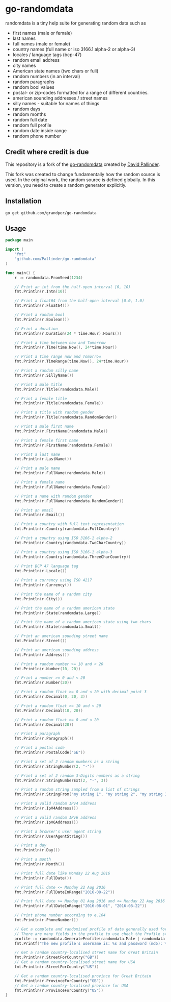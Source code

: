 # go-randomdata

randomdata is a tiny help suite for generating random data such as

* first names (male or female)
* last names
* full names (male or female)
* country names (full name or iso 3166.1 alpha-2 or alpha-3)
* locales / language tags (bcp-47)
* random email address
* city names
* American state names (two chars or full)
* random numbers (in an interval)
* random paragraphs
* random bool values
* postal- or zip-codes formatted for a range of different countries.
* american sounding addresses / street names
* silly names - suitable for names of things
* random days
* random months
* random full date
* random full profile
* random date inside range
* random phone number

## Credit where credit is due

This repository is a fork of the [go-randomdata](https://github.com/Pallinder/go-randomdata/graphs/contributors) created by [David Pallinder](https://github.com/Pallinder).

This fork was created to change fundamentally how the random source is used. In the original work, the random source is defined globally. In this version, you need to create a random generator explicitly.

## Installation

```go get github.com/grandper/go-randomdata```

## Usage

```go
package main

import (
    "fmt"
    "github.com/Pallinder/go-randomdata"
)

func main() {
    r := randomdata.FromSeed(1234)

	// Print an int from the half-open interval [0, 10)
	fmt.Println(r.Intn(10))

	// Print a float64 from the half-open interval [0.0, 1.0)
	fmt.Println(r.Float64())

	// Print a random bool
	fmt.Println(r.Boolean())

	// Print a duration
	fmt.Println(r.Duration(24 * time.Hour).Hours())

	// Print a time between now and Tomorrow
	fmt.Println(r.Time(time.Now(), 24*time.Hour))

	// Print a time range now and Tomorrow
	fmt.Println(r.TimeRange(time.Now(), 24*time.Hour))

    // Print a random silly name
    fmt.Println(r.SillyName())

    // Print a male title
    fmt.Println(r.Title(randomdata.Male))

    // Print a female title
    fmt.Println(r.Title(randomdata.Female))

    // Print a title with random gender
    fmt.Println(r.Title(randomdata.RandomGender))

    // Print a male first name
    fmt.Println(r.FirstName(randomdata.Male))

    // Print a female first name
    fmt.Println(r.FirstName(randomdata.Female))

    // Print a last name
    fmt.Println(r.LastName())

    // Print a male name
    fmt.Println(r.FullName(randomdata.Male))

    // Print a female name
    fmt.Println(r.FullName(randomdata.Female))

    // Print a name with random gender
    fmt.Println(r.FullName(randomdata.RandomGender))

    // Print an email
    fmt.Println(r.Email())

    // Print a country with full text representation
    fmt.Println(r.Country(randomdata.FullCountry))

    // Print a country using ISO 3166-1 alpha-2
    fmt.Println(r.Country(randomdata.TwoCharCountry))

    // Print a country using ISO 3166-1 alpha-3
    fmt.Println(r.Country(randomdata.ThreeCharCountry))
    
    // Print BCP 47 language tag
    fmt.Println(r.Locale())

    // Print a currency using ISO 4217
    fmt.Println(r.Currency())

    // Print the name of a random city
    fmt.Println(r.City())

    // Print the name of a random american state
    fmt.Println(r.State(randomdata.Large))

    // Print the name of a random american state using two chars
    fmt.Println(r.State(randomdata.Small))

    // Print an american sounding street name
    fmt.Println(r.Street())

    // Print an american sounding address
    fmt.Println(r.Address())

    // Print a random number >= 10 and < 20
    fmt.Println(r.Number(10, 20))

    // Print a number >= 0 and < 20
    fmt.Println(r.Number(20))

    // Print a random float >= 0 and < 20 with decimal point 3
    fmt.Println(r.Decimal(0, 20, 3))

    // Print a random float >= 10 and < 20
    fmt.Println(r.Decimal(10, 20))

    // Print a random float >= 0 and < 20
    fmt.Println(r.Decimal(20))

    // Print a paragraph
    fmt.Println(r.Paragraph())

    // Print a postal code
    fmt.Println(r.PostalCode("SE"))

    // Print a set of 2 random numbers as a string
    fmt.Println(r.StringNumber(2, "-"))

    // Print a set of 2 random 3-Digits numbers as a string
    fmt.Println(r.StringNumberExt(2, "-", 3))

    // Print a random string sampled from a list of strings
    fmt.Println(r.StringFrom("my string 1", "my string 2", "my string 3"))

    // Print a valid random IPv4 address
    fmt.Println(r.IpV4Address())

    // Print a valid random IPv6 address
    fmt.Println(r.IpV6Address())

    // Print a browser's user agent string
    fmt.Println(r.UserAgentString())

    // Print a day
    fmt.Println(r.Day())

    // Print a month
    fmt.Println(r.Month())

    // Print full date like Monday 22 Aug 2016
    fmt.Println(r.FullDate())

    // Print full date <= Monday 22 Aug 2016
    fmt.Println(r.FullDateInRange("2016-08-22"))

    // Print full date >= Monday 01 Aug 2016 and <= Monday 22 Aug 2016
    fmt.Println(r.FullDateInRange("2016-08-01", "2016-08-22"))

    // Print phone number according to e.164
    fmt.Println(r.PhoneNumber())

    // Get a complete and randomised profile of data generally used for users
    // There are many fields in the profile to use check the Profile struct definition in fullprofile.go
    profile := randomdata.GenerateProfile(randomdata.Male | randomdata.Female | randomdata.RandomGender)
    fmt.Printf("The new profile's username is: %s and password (md5): %s\n", profile.Login.Username, profile.Login.Md5)

    // Get a random country-localised street name for Great Britain
    fmt.Println(r.StreetForCountry("GB"))
    // Get a random country-localised street name for USA
    fmt.Println(r.StreetForCountry("US"))

    // Get a random country-localised province for Great Britain
    fmt.Println(r.ProvinceForCountry("GB"))
    // Get a random country-localised province for USA
    fmt.Println(r.ProvinceForCountry("US"))
}
```
